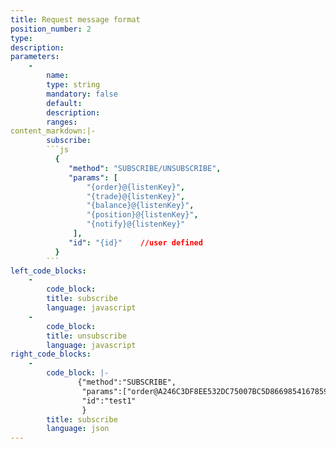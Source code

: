 ```yaml
---
title: Request message format
position_number: 2
type:
description:
parameters:
    -
        name:
        type: string
        mandatory: false
        default:
        description:
        ranges:
content_markdown:|-
        subscribe:
        ```js
          {
             "method": "SUBSCRIBE/UNSUBSCRIBE",
             "params": [
                 "{order}@{listenKey}",
                 "{trade}@{listenKey}",
                 "{balance}@{listenKey}",
                 "{position}@{listenKey}",
                 "{notify}@{listenKey}"
              ],
             "id": "{id}"    //user defined
          }
        ```
left_code_blocks:
    -
        code_block:
        title: subscribe
        language: javascript
    -
        code_block: 
        title: unsubscribe
        language: javascript
right_code_blocks:
    -
        code_block: |-
               {"method":"SUBSCRIBE",
                "params":["order@A246C3DF8EE532DC75007BC5D86698541678596355681"],
                "id":"test1"
                }
        title: subscribe
        language: json
---
```

